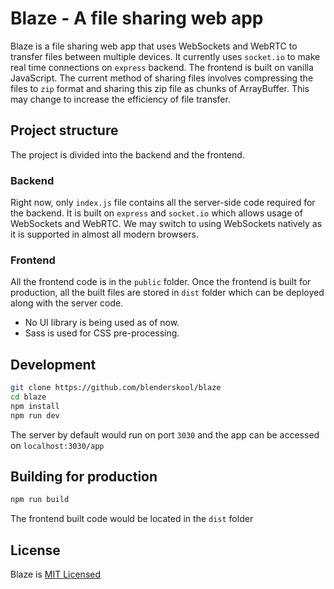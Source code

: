 # Blaze - A file sharing web app

Blaze is a file sharing web app that uses WebSockets and WebRTC to transfer files between multiple devices.
It currently uses `socket.io` to make real time connections on `express` backend. The frontend is built on vanilla JavaScript.
The current method of sharing files involves compressing the files to `zip` format and sharing this zip file as chunks of ArrayBuffer. This may change to increase the efficiency of file transfer.


## Project structure
The project is divided into the backend and the frontend.


### Backend
Right now, only `index.js` file contains all the server-side code required for the backend. It is built on `express` and `socket.io` which allows usage of WebSockets and WebRTC. We may switch to using WebSockets natively as it is supported in almost all modern browsers.

### Frontend
All the frontend code is in the `public` folder. Once the frontend is built for production, all the built files are stored in `dist` folder which can be deployed along with the server code.

- No UI library is being used as of now.
- Sass is used for CSS pre-processing.


## Development
```bash
git clone https://github.com/blenderskool/blaze
cd blaze
npm install
npm run dev
```
The server by default would run on port `3030` and the app can be accessed on `localhost:3030/app`

## Building for production
```bash
npm run build
```
The frontend built code would be located in the `dist` folder

## License
Blaze is [MIT Licensed](https://github.com/blenderskool/blaze/blob/master/LICENSE.md)

